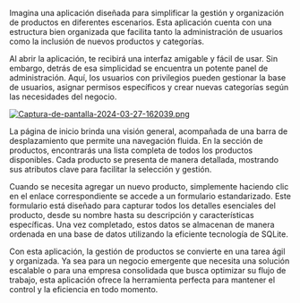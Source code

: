 Imagina una aplicación diseñada para simplificar la gestión y organización de productos en diferentes escenarios. 
Esta aplicación cuenta con una estructura bien organizada que facilita tanto la administración de usuarios 
como la inclusión de nuevos productos y categorías.

Al abrir la aplicación, te recibirá una interfaz amigable y fácil de usar. 
Sin embargo, detrás de esa simplicidad se encuentra un potente panel de administración. 
Aquí, los usuarios con privilegios pueden gestionar la base de usuarios, 
asignar permisos específicos y crear nuevas categorías según las necesidades del negocio.

[![Captura-de-pantalla-2024-03-27-162039.png](https://i.postimg.cc/3N6Hj358/Captura-de-pantalla-2024-03-27-162039.png)](https://postimg.cc/y3F5s48t)






La página de inicio brinda una visión general, acompañada de una barra de desplazamiento que permite una navegación fluida. En la sección de productos, encontrarás una lista completa de todos los productos disponibles. Cada producto se presenta de manera detallada, mostrando sus atributos clave para facilitar la selección y gestión.

Cuando se necesita agregar un nuevo producto, simplemente haciendo clic en el enlace correspondiente se accede a un formulario estandarizado. Este formulario está diseñado para capturar todos los detalles esenciales del producto, desde su nombre hasta su descripción y características específicas. Una vez completado, estos datos se almacenan de manera ordenada en una base de datos utilizando la eficiente tecnología de SQLite.

Con esta aplicación, la gestión de productos se convierte en una tarea ágil y organizada. Ya sea para un negocio emergente que necesita una solución escalable o para una empresa consolidada que busca optimizar su flujo de trabajo, esta aplicación ofrece la herramienta perfecta para mantener el control y la eficiencia en todo momento.
